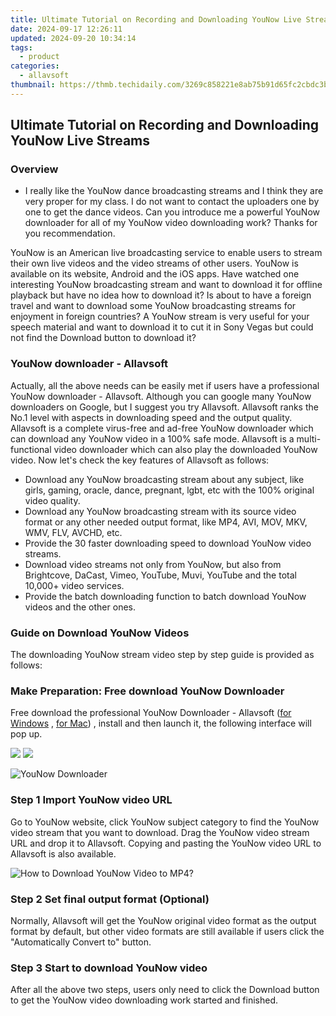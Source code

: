 ```yaml
---
title: Ultimate Tutorial on Recording and Downloading YouNow Live Streams
date: 2024-09-17 12:26:11
updated: 2024-09-20 10:34:14
tags:
  - product
categories:
  - allavsoft
thumbnail: https://thmb.techidaily.com/3269c858221e8ab75b91d65fc2cbdc3bf0d972fb510d01ae54b3ad8d22470d02.jpg
---
```


## Ultimate Tutorial on Recording and Downloading YouNow Live Streams

### Overview

* I really like the YouNow dance broadcasting streams and I think they are very proper for my class. I do not want to contact the uploaders one by one to get the dance videos. Can you introduce me a powerful YouNow downloader for all of my YouNow video downloading work? Thanks for you recommendation.

YouNow is an American live broadcasting service to enable users to stream their own live videos and the video streams of other users. YouNow is available on its website, Android and the iOS apps. Have watched one interesting YouNow broadcasting stream and want to download it for offline playback but have no idea how to download it? Is about to have a foreign travel and want to download some YouNow broadcasting streams for enjoyment in foreign countries? A YouNow stream is very useful for your speech material and want to download it to cut it in Sony Vegas but could not find the Download button to download it?

### YouNow downloader - Allavsoft

Actually, all the above needs can be easily met if users have a professional YouNow downloader - Allavsoft. Although you can google many YouNow downloaders on Google, but I suggest you try Allavsoft. Allavsoft ranks the No.1 level with aspects in downloading speed and the output quality. Allavsoft is a complete virus-free and ad-free YouNow downloader which can download any YouNow video in a 100% safe mode. Allavsoft is a multi-functional video downloader which can also play the downloaded YouNow video. Now let's check the key features of Allavsoft as follows:

* Download any YouNow broadcasting stream about any subject, like girls, gaming, oracle, dance, pregnant, lgbt, etc with the 100% original video quality.
* Download any YouNow broadcasting stream with its source video format or any other needed output format, like MP4, AVI, MOV, MKV, WMV, FLV, AVCHD, etc.
* Provide the 30 faster downloading speed to download YouNow video streams.
* Download video streams not only from YouNow, but also from Brightcove, DaCast, Vimeo, YouTube, Muvi, YouTube and the total 10,000+ video services.
* Provide the batch downloading function to batch download YouNow videos and the other ones.

### Guide on Download YouNow Videos

The downloading YouNow stream video step by step guide is provided as follows:

### Make Preparation: Free download YouNow Downloader

Free download the professional YouNow Downloader - Allavsoft ([for Windows](https://tools.techidaily.com/allavsoft/products/) , [for Mac](https://tools.techidaily.com/allavsoft/products/)) , install and then launch it, the following interface will pop up.

[![](https://www.allavsoft.com/how-to/../images/how-to/free-download-win.jpg)](https://tools.techidaily.com/allavsoft/products/) [![](https://www.allavsoft.com/how-to/../images/how-to/free-download-mac.jpg)](https://tools.techidaily.com/allavsoft/products/)

![YouNow Downloader](https://www.allavsoft.com/how-to/../images/allavsoft/screen-shot-600.jpg)

### Step 1 Import YouNow video URL

Go to YouNow website, click YouNow subject category to find the YouNow video stream that you want to download. Drag the YouNow video stream URL and drop it to Allavsoft. Copying and pasting the YouNow video URL to Allavsoft is also available.

![How to Download YouNow Video to MP4?](https://www.allavsoft.com/how-to/../images/how-to/download-rtmp-video/download-rtmp-video.jpg)

### Step 2 Set final output format (Optional)

Normally, Allavsoft will get the YouNow original video format as the output format by default, but other video formats are still available if users click the "Automatically Convert to" button.

### Step 3 Start to download YouNow video

After all the above two steps, users only need to click the Download button to get the YouNow video downloading work started and finished.

<ins class="adsbygoogle"
     style="display:block"
     data-ad-format="autorelaxed"
     data-ad-client="ca-pub-7571918770474297"
     data-ad-slot="1223367746"></ins>



<ins class="adsbygoogle"
     style="display:block"
     data-ad-client="ca-pub-7571918770474297"
     data-ad-slot="8358498916"
     data-ad-format="auto"
     data-full-width-responsive="true"></ins>
